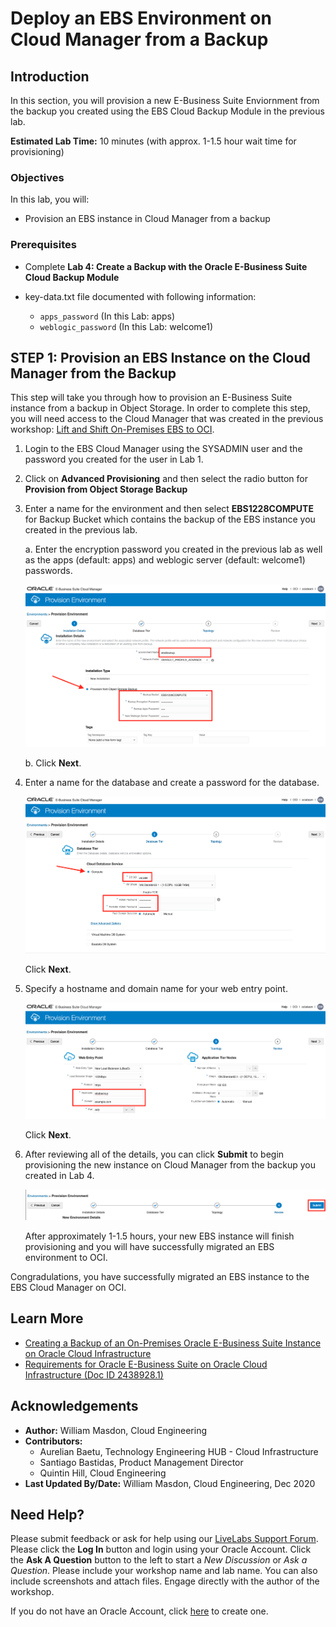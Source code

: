 # Deploy an EBS Environment on Cloud Manager from a Backup

## Introduction

In this section, you will provision a new E-Business Suite Enviornment from the backup you created using the EBS Cloud Backup Module in the previous lab. 

**Estimated Lab Time:** 10 minutes (with approx. 1-1.5 hour wait time for provisioning)

### **Objectives**

In this lab, you will:

* Provision an EBS instance in Cloud Manager from a backup

### **Prerequisites**

* Complete **Lab 4: Create a Backup with the Oracle E-Business Suite Cloud Backup Module**
* key-data.txt file documented with following information:

    - `apps_password` (In this Lab: apps)
    - `weblogic_password` (In this Lab: welcome1)

## **STEP 1:** Provision an EBS Instance on the Cloud Manager from the Backup
This step will take you through how to provision an E-Business Suite instance from a backup in Object Storage. In order to complete this step, you will need access to the Cloud Manager that was created in the previous workshop: [Lift and Shift On-Premises EBS to OCI](https://apexapps.oracle.com/pls/apex/dbpm/r/livelabs/view-workshop?wid=672&clear=180&session=5980193088668). 

1. Login to the EBS Cloud Manager using the SYSADMIN user and the password you created for the user in Lab 1. 

2. Click on **Advanced Provisioning** and then select the radio button for **Provision from Object Storage Backup**

3. Enter a name for the environment and then select **EBS1228COMPUTE** for Backup Bucket which contains the backup of the EBS instance you created in the previous lab.

    a. Enter the encryption password you created in the previous lab as well as the apps (default: apps) and weblogic server (default: welcome1) passwords.

    ![](./images/1.png " ")

    b. Click **Next**.

4. Enter a name for the database and create a password for the database. 

    ![](./images/2.png " ")

    Click **Next**. 

5. Specify a hostname and domain name for your web entry point. 

    ![](./images/3.png " ")

    Click **Next**. 

6. After reviewing all of the details, you can click **Submit** to begin provisioning the new instance on Cloud Manager from the backup you created in Lab 4. 

    ![](./images/4.png " ")

    After approximately 1-1.5 hours, your new EBS instance will finish provisioning and you will have successfully migrated an EBS environment to OCI. 

Congradulations, you have successfully migrated an EBS instance to the EBS Cloud Manager on OCI. 

## Learn More

* [Creating a Backup of an On-Premises Oracle E-Business Suite Instance on Oracle Cloud Infrastructure](https://www.oracle.com/webfolder/technetwork/tutorials/obe/cloud/compute-iaas/creating_backup_of_ebs_instance_on_oci/101_backup_oci.html)
* [Requirements for Oracle E-Business Suite on Oracle Cloud Infrastructure (Doc ID 2438928.1)](https://support.oracle.com/epmos/faces/DocumentDisplay?_afrLoop=97656525609392&id=2438928.1&_afrWindowMode=0&_adf.ctrl-state=1bsk4t5eng_4#S2)

## Acknowledgements

* **Author:** William Masdon, Cloud Engineering
* **Contributors:** 
    - Aurelian Baetu, Technology Engineering HUB - Cloud Infrastructure
    - Santiago Bastidas, Product Management Director
    - Quintin Hill, Cloud Engineering
* **Last Updated By/Date:** William Masdon, Cloud Engineering, Dec 2020

## Need Help?
Please submit feedback or ask for help using our [LiveLabs Support Forum](https://community.oracle.com/tech/developers/categories/ebs-on-oci-automation). Please click the **Log In** button and login using your Oracle Account. Click the **Ask A Question** button to the left to start a *New Discussion* or *Ask a Question*.  Please include your workshop name and lab name.  You can also include screenshots and attach files.  Engage directly with the author of the workshop.

If you do not have an Oracle Account, click [here](https://profile.oracle.com/myprofile/account/create-account.jspx) to create one. 
